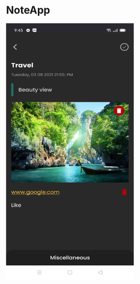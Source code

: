 # NoteApp
<img src="https://github.com/HanNguyen95/NoteApp/blob/master/Screenshot_1.jpg" width="350" height="700">
